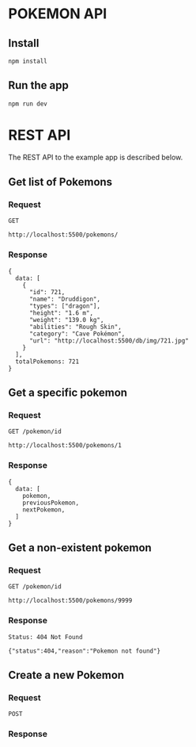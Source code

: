# POKEMON API

## Install

    npm install

## Run the app

    npm run dev

# REST API

The REST API to the example app is described below.

## Get list of Pokemons

### Request

`GET`

    http://localhost:5500/pokemons/

### Response

    {
      data: [
        {
          "id": 721,
          "name": "Druddigon",
          "types": ["dragon"],
          "height": "1.6 m",
          "weight": "139.0 kg",
          "abilities": "Rough Skin",
          "category": "Cave Pokémon",
          "url": "http://localhost:5500/db/img/721.jpg"
        }
      ],
      totalPokemons: 721
    }

## Get a specific pokemon

### Request

`GET /pokemon/id`

    http://localhost:5500/pokemons/1

### Response

    {
      data: [
        pokemon,
        previousPokemon,
        nextPokemon,
      ]
    }

## Get a non-existent pokemon

### Request

`GET /pokemon/id`

    http://localhost:5500/pokemons/9999

### Response

    Status: 404 Not Found

    {"status":404,"reason":"Pokemon not found"}

## Create a new Pokemon

### Request

`POST`

### Response
